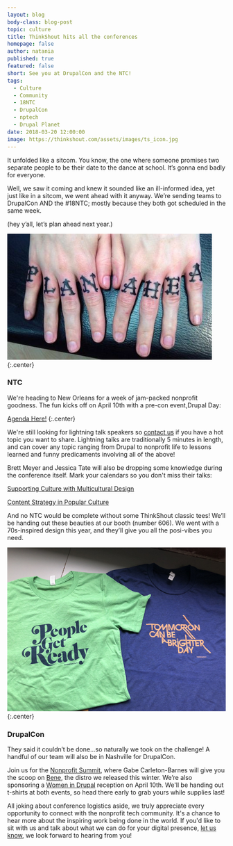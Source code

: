 ```yaml
---
layout: blog
body-class: blog-post
topic: culture
title: ThinkShout hits all the conferences
homepage: false
author: natania
published: true
featured: false
short: See you at DrupalCon and the NTC!
tags:
  - Culture
  - Community
  - 18NTC
  - DrupalCon
  - nptech
  - Drupal Planet
date: 2018-03-20 12:00:00
image: https://thinkshout.com/assets/images/ts_icon.jpg
---
```


It unfolded like a sitcom. You know, the one where someone promises two separate people to be their date to the dance at school. It’s gonna end badly for everyone.

Well, we saw it coming and knew it sounded like an ill-informed idea, yet just like in a sitcom, we went ahead with it anyway. We’re sending teams to DrupalCon AND the #18NTC; mostly because they both got scheduled in the same week.

(hey y’all, let’s plan ahead next year.)

![Plan Ahead](/assets/images/blog/plan-ahead.jpg)
{:.center}

### NTC

We're heading to New Orleans for a week of jam-packed nonprofit goodness. The fun kicks off on April 10th with a pre-con event,Drupal Day:

[Agenda Here!](http://ntcdrupalday.org/)
{:.center}

We're still  looking for lightning talk speakers so [contact us](mailto:natania.leclerc@thinkshout.com) if you have a hot topic you want to share. Lightning talks are traditionally 5 minutes in length, and can cover any topic ranging from Drupal to nonprofit life to lessons learned and funny predicaments involving all of the above!

Brett Meyer and Jessica Tate will also be dropping some knowledge during the conference itself. Mark your calendars so you don't miss their talks:

[Supporting Culture with Multicultural Design](https://www.nten.org/ntc/program/sessions/supporting-diversity-with-multicultural-design/?mc_cid=997b26a472&mc_eid=[UNIQID])

[Content Strategy in Popular Culture](https://www.nten.org/ntc/program/sessions/content-strategy-in-popular-culture-2/?mc_cid=997b26a472&mc_eid=[UNIQID])

And no NTC would be complete without some ThinkShout classic tees! We’ll be handing out these beauties at our booth (number 606). We went with a 70s-inspired design this year, and they’ll give you all the posi-vibes you need.

![ThinkShout 2018 shirts](/assets/images/blog/TS2018-shirts.jpg)
{:.center}

### DrupalCon

They said it couldn’t be done...so naturally we took on the challenge! A handful of our team will also be in Nashville for DrupalCon.

Join us for the [Nonprofit Summit](https://events.drupal.org/nashville2018/nonprofit-summit), where Gabe Carleton-Barnes will give you the scoop on [Bene](https://thinkshout.com/bene/), the distro we released this winter. We’re also sponsoring a [Women in Drupal](https://events.drupal.org/nashville2018/women-drupal_) reception on April 10th. We'll be handing out t-shirts at both events, so head there early to grab yours while supplies last!

All joking about conference logistics aside, we truly appreciate every opportunity to connect with the nonprofit tech community. It's a chance to hear more about the inspiring work being done in the world. If you'd like to sit with us and talk about what we can do for your digital presence, [let us know](hello@thinkshout.com), we look forward to hearing from you!
